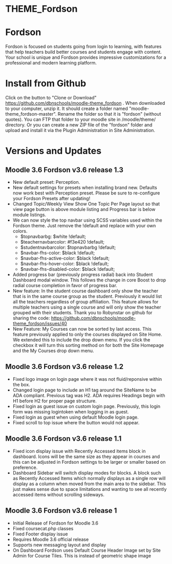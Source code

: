 THEME_Fordson
===========

# Fordson

Fordson is focused on students going from login to learning, with features that help teachers build better courses and students engage with content. Your school is unique and Fordson provides impressive customizations for a professional and modern learning platform. 

# Install from Github
Click on the button to "Clone or Download" https://github.com/dbnschools/moodle-theme_fordson . When downloaded to your computer, unzip it. It should create a folder named "moodle-theme_fordson-master". Rename the folder so that it is "fordson" (without quotes). You can FTP that folder to your moodle site in /moodle/theme/ directory. Or you can create a new ZIP file of the "fordson" folder and upload and install it via the Plugin Administration in Site Administration.


# Versions and Updates

## Moodle 3.6 Fordson v3.6 release 1.3
* New default preset: Perception.
* New default settings for presets when installing brand new.  Defaults now work best with Perception preset.  Please be sure to re-configure your Fordson Presets after updating!
* Changed Topic/Weekly View Show One Topic Per Page layout so that view page button is above module listing and Progress bar is below module listings.
* We can now style the top navbar using SCSS variables used within the Fordson theme.  Just remove the !default and replace with your own colors.  
  * $topnavbarbg: 						$white !default;
  * $teachernavbarcolor: 				#f3e420 !default;
  * $studentnavbarcolor: 				$topnavbarbg !default;
  * $navbar-fhs-color:                  $black !default;
  * $navbar-fhs-active-color:           $black !default;              
  * $navbar-fhs-hover-color:            $black !default;
  * $navbar-fhs-disabled-color:         $black !default;
* Added progress bar (previously progress radial) back into Student Dashboard modal window. This follows the change in core Boost to drop radial course completion in favor of progress bar.
* New feature: In the student course dashboard only show the teacher that is in the same course group as the student.  Previously it would list all the teachers regardless of group affiliation.  This feature allows for multiple teachers using a single course and will only show the teacher grouped with their students. Thank you to Robynstar on github for sharing the code: https://github.com/dbnschools/moodle-theme_fordson/issues/40
* New Feature: My Courses can now be sorted by last access.  This feature previously applied to only the courses displayed on Site Home.  We extended this to include the drop down menu.  If you click the checkbox it will turn this sorting method on for both the Site Homepage and the My Courses drop down menu.

## Moodle 3.6 Fordson v3.6 release 1.2
* Fixed logo image on login page where it was not fluid/reponsive within the box.
* Changed login page to include an H1 tag around the SiteName to be ADA compliant.  Previous tag was H2.  ADA requires Headings begin with H1 before H2 for proper page structure.
* Fixed login as guest issue on custom login page.  Previously, this login form was missing logintoken when logging in as guest.
* Fixed login as guest when using default Moodle login page.
* Fixed scroll to top issue where the button would not appear.

## Moodle 3.6 Fordson v3.6 release 1.1
* Fixed icon display issue with Recently Accessed items block in dashboard.  Icons will be the same size as they appear in courses and this can be adjusted in Fordson settings to be larger or smaller based on preference.
* Dashboard Sidebar will switch display modes for blocks.  A block such as Recently Accessed Items which normally displays as a single row will display as a column when moved from the main area to the sidebar.  This just makes sense due to space limitations and wanting to see all recently accessed items without scrolling sideways.

## Moodle 3.6 Fordson v3.6 release 1
* Initial Release of Fordson for Moodle 3.6
* Fixed coursecat.php classes
* Fixed Footer display issue
* Requires Moodle 3.6 official release
* Supports new messaging layout and display
* On Dashboard Fordson uses Default Course Header Image set by Site Admin for Course Tiles.  This is instead of geometric shape image